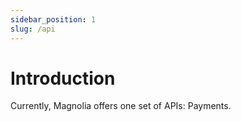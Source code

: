 ```yaml
---
sidebar_position: 1
slug: /api
---
```


# Introduction

Currently, Magnolia offers one set of APIs: Payments.